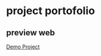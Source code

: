 # project portofolio
## preview web
[Demo Project](https://matsnahr.github.io/bootstrap_Portofolio/)
